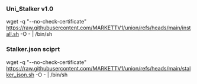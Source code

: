 
 ### Uni_Stalker v1.0

wget -q "--no-check-certificate" https://raw.githubusercontent.com/MARKETTV1/union/refs/heads/main/install.sh -O - | /bin/sh

### Stalker.json sciprt

wget -q "--no-check-certificate" https://raw.githubusercontent.com/MARKETTV1/union/refs/heads/main/stalker_json.sh -O - | /bin/sh
